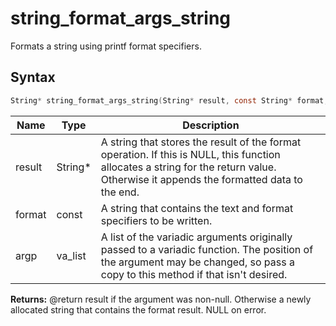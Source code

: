# string_format_args_string

Formats a string using printf format specifiers.

## Syntax

```c
String* string_format_args_string(String* result, const String* format, va_list argp);
```

| Name | Type | Description |
| --- | --- | --- |
| result | String* | A string that stores the result of the format operation. If this is NULL, this function allocates a string for the return value. Otherwise it appends the formatted data to the end. |
| format | const | A string that contains the text and format specifiers to be written. |
| argp | va_list | A list of the variadic arguments originally passed to a variadic function. The position of the argument may be changed, so pass a copy to this method if that isn't desired. |

**Returns:** @return result if the argument was non-null. Otherwise a newly allocated string that contains the format result. NULL on error.

